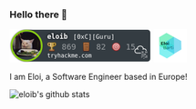 ### Hello there 👋


[![badge](./images/eloib.png)](https://tryhackme.com/p/eloib)
 [![badge](./images/eloilogo.png)](https://eloibarti.com)


I am Eloi, a Software Engineer based in Europe!




![eloib's github stats](https://github-readme-stats.vercel.app/api?username=eloib&show_icons=true)

